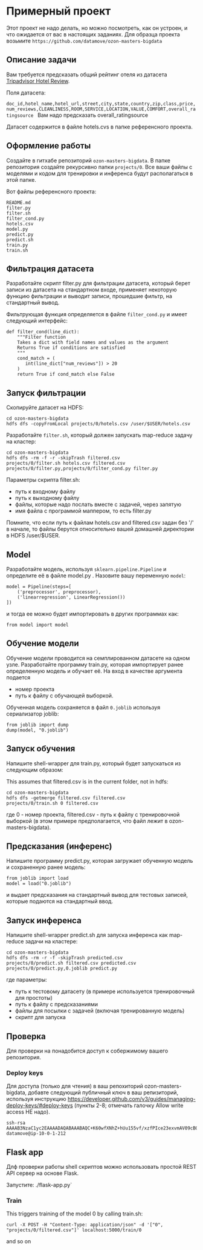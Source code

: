 # Примерный проект

Этот проект не надо делать, но можно посмотреть, как он устроен, и что ожидается от вас в настоящих заданиях.
Для образца проекта возьмите `https://github.com/datamove/ozon-masters-bigdata`

## Описание задачи

Вам требуется предсказать общий рейтинг отеля из датасета [Tripadvisor Hotel Review](https://github.com/kavgan/OpinRank).

Поля датасета:

`doc_id,hotel_name,hotel_url,street,city,state,country,zip,class,price,num_reviews,CLEANLINESS,ROOM,SERVICE,LOCATION,VALUE,COMFORT,overall_ratingsource
`
Вам надо предсказать overall_ratingsource

Датасет содержится в файле hotels.cvs в папке референсного проекта.

## Оформление работы

Создайте в гитхабе репозиторий `ozon-masters-bigdata`. В папке репозитория создайте рекурсивно папки `projects/0`. Все ваши файлы с моделями и кодом для тренировки и инференса будут располагаться в этой папке.

Вот файлы референсного проекта:

```
README.md
filter.py
filter.sh
filter_cond.py
hotels.csv
model.py
predict.py
predict.sh
train.py
train.sh
```

## Фильтрация датасета

Разработайте скрипт filter.py для фильтрации датасета, который берет записи из датасета на стандартном входе, применяет некоторую функцию фильтрации и выводит записи, прошедшие фильтр, на стандартный вывод.

Фильтрующая функция определяется в файле `filter_cond.py` и имеет следующий интерфейс:

```
def filter_cond(line_dict):
    """Filter function
    Takes a dict with field names and values as the argument
    Returns True if conditions are satisfied
    """
    cond_match = (
       int(line_dict["num_reviews"]) > 20
    ) 
    return True if cond_match else False
```

## Запуск фильтрации

Скопируйте датасет на HDFS:

```
cd ozon-masters-bigdata
hdfs dfs -copyFromLocal projects/0/hotels.csv /user/$USER/hotels.csv
```

Разработайте `filter.sh`, который должен запускать map-reduce задачу на кластер:

```
cd ozon-masters-bigdata
hdfs dfs -rm -f -r -skipTrash filtered.csv
projects/0/filter.sh hotels.csv filtered.csv projects/0/filter.py,projects/0/filter_cond.py filter.py
```

Параметры скрипта filter.sh:

* путь к входному файлу
* путь к выходному файлу
* файлы, которые надо послать вместе с задачей, через запятую
* имя файла с программой маппером, то есть filter.py

Помните, что если путь к файлам hotels.csv and filtered.csv задан без '/' в начале, то  файлы берутся относительно вашей домашней директории в HDFS /user/$USER.

## Model

Разработайте модель, используя `sklearn.pipeline.Pipeline` и определите её в файле model.py . Назовите вашу переменную `model`:

```
model = Pipeline(steps=[
    ('preprocessor', preprocessor),
    ('linearregression', LinearRegression())
])
```

и тогда ее можно будет импортировать в других программах как:

`from model import model`

## Обучение модели

Обучение модели проводится на семплированном датасете на одном узле. Разработайте программу train.py, которая импортирует ранее определенную модель и обучает её. На вход в качестве аргумента подается 

* номер проекта
* путь к файлу с обучающей выборкой. 

Обученная модель сохраняется в файл `0.joblib` используя сериализатор joblib:

```
from joblib import dump
dump(model, "0.joblib")
```

## Запуск обучения

Напишите shell-wrapper для train.py, который будет запускаться из следующим образом:

This assumes that filtered.csv is in the current folder, not in hdfs:

```
cd ozon-masters-bigdata
hdfs dfs -getmerge filtered.csv filtered.csv
projects/0/train.sh 0 filtered.csv
```

где 0 - номер проекта, filtered.csv - путь к файлу с тренировочной выборкой (в этом примере предполагается, что файл лежит в ozon-masters-bigdata).

## Предсказания (инференс)

Напишите программу predict.py, которая загружает обученную модель и сохраненную ранее модель:

```
from joblib import load
model = load("0.joblib")
```

и выдает предсказания на стандартный вывод для тестовых записей, которые подаются на стандартный ввод.

## Запуск инференса

Напишите shell-wrapper predict.sh для запуска инференса как map-reduce задачи на кластере:

```
cd ozon-masters-bigdata
hdfs dfs -rm -r -f -skipTrash predicted.csv
projects/0/predict.sh filtered.csv predicted.csv projects/0/predict.py,0.joblib predict.py
```

где параметры:

* путь к тестовому датасету (в примере используется тренировочный для простоты)
* путь к файлу с предсказаниями
* файлы для посылки с задачей (включая тренированную модель)
* скрипт для запуска

## Проверка

Для проверки на понадобится доступ к собержимому вашего репозитория.

### Deploy keys

Для доступа (только для чтения) в ваш репохиторий ozon-masters-bigdata, добавте следующий публичный ключ в ваш репизиторий, используя инструкцию https://developer.github.com/v3/guides/managing-deploy-keys/#deploy-keys (пункты 2-8; отмечать галочку Allow write access НЕ надо).

```
ssh-rsa AAAAB3NzaC1yc2EAAAADAQABAAABAQC+K60wfXNhZ+hUu155vf/xzfPIce23exvmAV09cBO6cAGAburmb9KOpfOzLqmAMs9fWjnO0dzwQPy7/vxFT7+Swy4QILX2oI2GkIxCo0l9A2b2lyj2krlhE1NRWLtoSs90F/U4muTqh0pObwkllWrqgUy75hxq2txODETb+T1k7pSWg3MjQaSJXqIGFHzmd7BaDxLQWupDWt1Wd/ZK7jOEXoPaGU7voGNI0NEtn6UFkeMODmHrrUAXxI0wFQQnok9Vn6CyWN6AG/pwVCMnHU3IdQnA2zaADv7WVdFp+4jnw/ggg7Px4iyzRzQh305gx0FRnJKm/2dh+smWKemr6XQp datamove@ip-10-0-1-212
```

## Flask app

Длф проверки работы shell скриптов можно использовать простой REST API сервер на основе Flask.

Запустите: ./flask-app.py` 

### Train

This triggers training of the model 0 by calling train.sh:

`curl -X POST -H "Content-Type: application/json" -d '["0", "projects/0/filtered.csv"]' localhost:5000/train/0`

and so on
